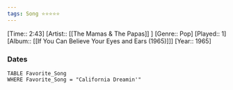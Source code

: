 ```yaml
---
tags: Song ⭐⭐⭐⭐⭐ 
---
```

[Time:: 2:43]
[Artist:: [[The Mamas & The Papas]] ]
[Genre:: Pop]
[Played:: 1]
[Album:: [[If You Can Believe Your Eyes and Ears (1965)]]]
[Year:: 1965]
### Dates
````dataview
TABLE Favorite_Song
WHERE Favorite_Song = "California Dreamin'"
````